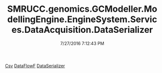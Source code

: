 ﻿---
title: SMRUCC.genomics.GCModeller.ModellingEngine.EngineSystem.Services.DataAcquisition.DataSerializer
date: 7/27/2016 7:12:43 PM
---

[Csv](T-SMRUCC.genomics.GCModeller.ModellingEngine.EngineSystem.Services.DataAcquisition.DataSerializer.Csv.html)
[DataFlowF](T-SMRUCC.genomics.GCModeller.ModellingEngine.EngineSystem.Services.DataAcquisition.DataSerializer.DataFlowF.html)
[DataSerializer](T-SMRUCC.genomics.GCModeller.ModellingEngine.EngineSystem.Services.DataAcquisition.DataSerializer.DataSerializer.html)
